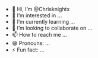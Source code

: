 - 👋 Hi, I’m @Chrisknightx
- 👀 I’m interested in ...
- 🌱 I’m currently learning ...
- 💞️ I’m looking to collaborate on ...
- 📫 How to reach me ...
- 😄 Pronouns: ...
- ⚡ Fun fact: ...

<!---
Chrisknightx/Chrisknightx is a ✨ special ✨ repository because its `README.md` (this file) appears on your GitHub profile.
You can click the Preview link to take a look at your changes.
--->
